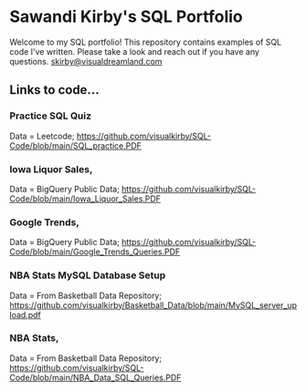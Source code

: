 # Sawandi Kirby's SQL Portfolio
Welcome to my SQL portfolio! This repository contains examples of SQL code I've written. 
Please take a look and reach out if you have any questions. skirby@visualdreamland.com
## Links to code... 

### Practice SQL Quiz
Data = Leetcode;
https://github.com/visualkirby/SQL-Code/blob/main/SQL_practice.PDF

### Iowa Liquor Sales, 
Data = BigQuery Public Data;
https://github.com/visualkirby/SQL-Code/blob/main/Iowa_Liquor_Sales.PDF

### Google Trends, 
Data = BigQuery Public Data;
https://github.com/visualkirby/SQL-Code/blob/main/Google_Trends_Queries.PDF

### NBA Stats MySQL Database Setup
Data = From Basketball Data Repository;
https://github.com/visualkirby/Basketball_Data/blob/main/MySQL_server_upload.pdf

### NBA Stats,
Data = From Basketball Data Repository;
https://github.com/visualkirby/SQL-Code/blob/main/NBA_Data_SQL_Queries.PDF
